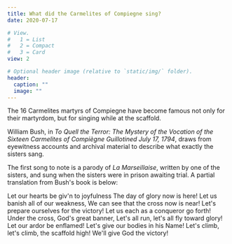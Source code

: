 ```yaml
---
title: What did the Carmelites of Compiegne sing?
date: 2020-07-17

# View.
#   1 = List
#   2 = Compact
#   3 = Card
view: 2

# Optional header image (relative to `static/img/` folder).
header:
  caption: ""
  image: ""
---
```


The 16 Carmelites martyrs of Compiegne have become famous not only for their martyrdom, but for singing while at the scaffold. 

William Bush, in _To Quell the Terror: The Mystery of the Vocation of the Sixteen Carmelites of Compiègne Guillotined July 17, 1794_, draws from eyewitness accounts and archival material to describe what exactly the sisters sang. 

The first song to note is a parody of _La Marseillaise_, written by one of the sisters, and sung when the sisters were in prison awaiting trial. A partial translation from Bush's book is below: 

Let our hearts be giv'n to joyfulness
The day of glory now is here!
Let us banish all of our weakness,
We can see that the cross now is near!
Let's prepare ourselves for the victory!
Let us each as a conqueror go forth!
Under the cross, God's great banner,
Let's all run, let's all fly toward glory!
Let our ardor be enflamed!
Let's give our bodies in his Name!
Let's climb, let's climb, the scaffold high!
We'll give God the victory!

